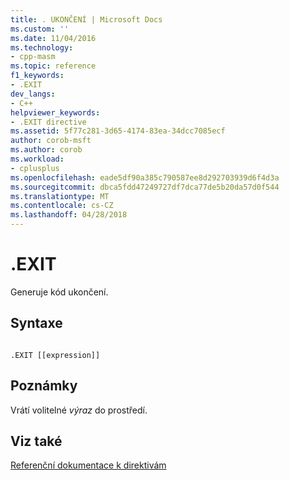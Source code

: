 ```yaml
---
title: . UKONČENÍ | Microsoft Docs
ms.custom: ''
ms.date: 11/04/2016
ms.technology:
- cpp-masm
ms.topic: reference
f1_keywords:
- .EXIT
dev_langs:
- C++
helpviewer_keywords:
- .EXIT directive
ms.assetid: 5f77c281-3d65-4174-83ea-34dcc7085ecf
author: corob-msft
ms.author: corob
ms.workload:
- cplusplus
ms.openlocfilehash: eade5df90a385c790587ee8d292703939d6f4d3a
ms.sourcegitcommit: dbca5fdd47249727df7dca77de5b20da57d0f544
ms.translationtype: MT
ms.contentlocale: cs-CZ
ms.lasthandoff: 04/28/2018
---
```

# <a name="exit"></a>.EXIT
Generuje kód ukončení.  
  
## <a name="syntax"></a>Syntaxe  
  
```  
  
.EXIT [[expression]]  
```  
  
## <a name="remarks"></a>Poznámky  
 Vrátí volitelné *výraz* do prostředí.  
  
## <a name="see-also"></a>Viz také  
 [Referenční dokumentace k direktivám](../../assembler/masm/directives-reference.md)